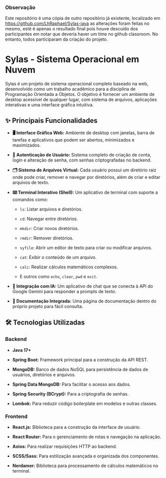 ### Observação
  Este repositório é uma cópia de outro repositório já existente, localizado em https://github.com/LhRaphael/Sylas-java as alterações foram feitas no mesmo, esté é apenas o resultado final pois houve descuido dos participantes em notar que deveria haver um time no github classroom. No entanto, todos participaram da criação do projeto.

# Sylas - Sistema Operacional em Nuvem

Sylas é um projeto de sistema operacional completo baseado na web, desenvolvido como um trabalho acadêmico para a disciplina de Programação Orientada a Objetos. O objetivo é fornecer um ambiente de desktop acessível de qualquer lugar, com sistema de arquivos, aplicações interativas e uma interface gráfica intuitiva.

## ✨ Principais Funcionalidades

* **🖥️ Interface Gráfica Web:** Ambiente de desktop com janelas, barra de tarefas e aplicativos que podem ser abertos, minimizados e maximizados.

* **👤 Autenticação de Usuário:** Sistema completo de criação de conta, login e alteração de senha, com senhas criptografadas no backend.

* **🗂️ Sistema de Arquivos Virtual:** Cada usuário possui um diretório raiz onde pode criar, remover e navegar por diretórios, além de criar e editar arquivos de texto.

* **⌨️ Terminal Interativo (Shell):** Um aplicativo de terminal com suporte a comandos como:

  * `ls`: Listar arquivos e diretórios.

  * `cd`: Navegar entre diretórios.

  * `mkdir`: Criar novos diretórios.

  * `rmdir`: Remover diretórios.

  * `syfile`: Abrir um editor de texto para criar ou modificar arquivos.

  * `cat`: Exibir o conteúdo de um arquivo.

  * `calc`: Realizar cálculos matemáticos complexos.

  * E outros como `echo`, `clear`, `pwd` e `exit`.

* **🤖 Integração com IA:** Um aplicativo de chat que se conecta à API do Google Gemini para responder a prompts de texto.

* **📄 Documentação Integrada:** Uma página de documentação dentro do próprio projeto para fácil consulta.

## 🛠️ Tecnologias Utilizadas

### Backend

* **Java 17+**

* **Spring Boot:** Framework principal para a construção da API REST.

* **MongoDB:** Banco de dados NoSQL para persistência de dados de usuários, diretórios e arquivos.

* **Spring Data MongoDB:** Para facilitar o acesso aos dados.

* **Spring Security (BCrypt):** Para a criptografia de senhas.

* **Lombok:** Para reduzir código boilerplate em modelos e outras classes.

### Frontend

* **React.js:** Biblioteca para a construção da interface de usuário.

* **React Router:** Para o gerenciamento de rotas e navegação na aplicação.

* **Axios:** Para realizar requisições HTTP ao backend.

* **SCSS/Sass:** Para estilização avançada e organizada dos componentes.

* **Nerdamer:** Biblioteca para processamento de cálculos matemáticos no terminal.


